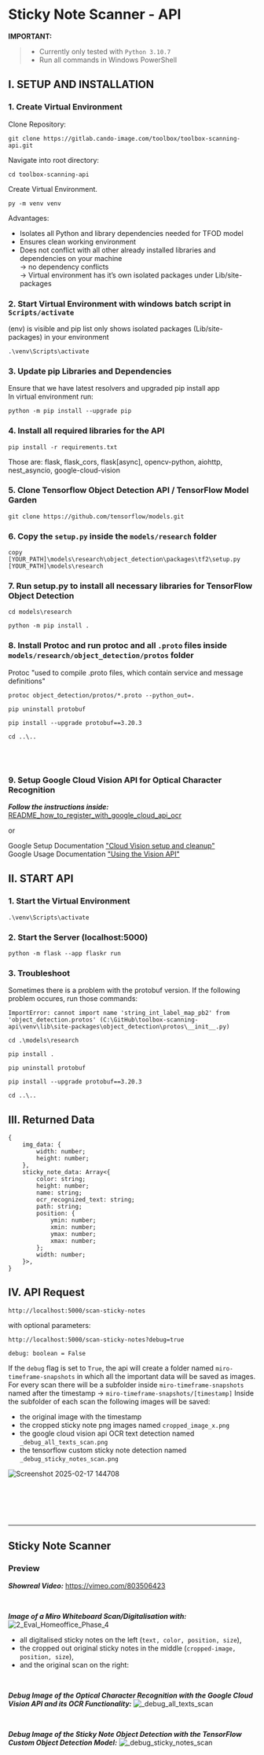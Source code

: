 # Sticky Note Scanner - API

**IMPORTANT:** 
>- Currently only tested with `Python 3.10.7`  
>- Run all commands in Windows PowerShell

## I. SETUP AND INSTALLATION
### 1.  Create Virtual Environment
Clone Repository:

```
git clone https://gitlab.cando-image.com/toolbox/toolbox-scanning-api.git
```

Navigate into root directory:

```
cd toolbox-scanning-api
```

Create Virtual Environment.

```
py -m venv venv
```

Advantages:  
- Isolates all Python and library dependencies needed for TFOD model  
- Ensures clean working environment  
- Does not conflict with all other already installed libraries and dependencies on your machine  
-> no dependency conflicts  
-> Virtual environment has it’s own isolated packages under Lib/site-packages  

### 2.  Start Virtual Environment with windows batch script in `Scripts/activate`
(env) is visible and pip list only shows isolated packages (Lib/site-packages) in your environment  

```
.\venv\Scripts\activate
```

### 3.  Update pip Libraries and Dependencies
Ensure that we have latest resolvers and upgraded pip install app  
In virtual environment run:  

```
python -m pip install --upgrade pip
```

### 4.  Install all required libraries for the API

```
pip install -r requirements.txt
```   

Those are: flask, flask_cors, flask[async], opencv-python, aiohttp, nest_asyncio, google-cloud-vision

### 5.  Clone Tensorflow Object Detection API / TensorFlow Model Garden

```
git clone https://github.com/tensorflow/models.git
```

### 6.  Copy the `setup.py` inside the `models/research` folder 

```
copy [YOUR_PATH]\models\research\object_detection\packages\tf2\setup.py [YOUR_PATH]\models\research
```

### 7.  Run setup.py to install all necessary libraries for TensorFlow Object Detection

```
cd models\research
```

```
python -m pip install .
``` 

### 8.  Install Protoc and run protoc and all `.proto` files inside `models/research/object_detection/protos` folder
Protoc "used to compile .proto files, which contain service and message definitions"  

```
protoc object_detection/protos/*.proto --python_out=.
```

```
pip uninstall protobuf
```

```
pip install --upgrade protobuf==3.20.3
```

```
cd ..\..
```

<br>
<br>

### 9. Setup Google Cloud Vision API for Optical Character Recognition
***Follow the instructions inside:*** [README_how_to_register_with_google_cloud_api_ocr](https://gitlab.cando-image.com/toolbox/toolbox-scanning-api/-/blob/main/README_how_to_register_with_google_cloud_api_ocr.docx)

or

Google Setup Documentation ["Cloud Vision setup and cleanup"](https://cloud.google.com/vision/docs/setup)\
Google Usage Documentation ["Using the Vision API"](https://gcloud.readthedocs.io/en/latest/vision-usage.html)


## II. START API

### 1. Start the Virtual Environment

```
.\venv\Scripts\activate
```

### 2.  Start the Server (localhost:5000)

```
python -m flask --app flaskr run
```

### 3. Troubleshoot
Sometimes there is a problem with the protobuf version.
If the following problem occures, run those commands:

```
ImportError: cannot import name 'string_int_label_map_pb2' from 'object_detection.protos' (C:\GitHub\toolbox-scanning-api\venv\lib\site-packages\object_detection\protos\__init__.py)
```

```
cd .\models\research
```

```
pip install .
```

```
pip uninstall protobuf
```

```
pip install --upgrade protobuf==3.20.3
```

```
cd ..\..
```

## III. Returned Data
```
{
    img_data: {
        width: number;
        height: number;
    },
    sticky_note_data: Array<{
        color: string;
        height: number;
        name: string;
        ocr_recognized_text: string;
        path: string;
        position: {
            ymin: number;
            xmin: number;
            ymax: number;
            xmax: number;
        };
        width: number;
    }>,
}
```

## IV. API Request
```
http://localhost:5000/scan-sticky-notes
```

with optional parameters:
```
http://localhost:5000/scan-sticky-notes?debug=true
```

`debug: boolean = False`  

If the `debug` flag is set to `True`, the api will create a folder named `miro-timeframe-snapshots` in which all the important data will be saved as images.
For every scan there will be a subfolder inside `miro-timeframe-snapshots` named after the timestamp -> `miro-timeframe-snapshots/[timestamp]`
Inside the subfolder of each scan the following images will be saved:
- the original image with the timestamp
- the cropped sticky note png images named `cropped_image_x.png`
- the google cloud vision api OCR text detection named `_debug_all_texts_scan.png`
- the tensorflow custom sticky note detection named `_debug_sticky_notes_scan.png`

![Screenshot 2025-02-17 144708](https://github.com/user-attachments/assets/cf1a94b2-d1ce-4f82-b585-698213c5d3bb)

<br/>
<br/>
<br/>
<br/>


---

## Sticky Note Scanner
### Preview
***Showreal Video:*** https://vimeo.com/803506423

<br/>

***Image of a Miro Whiteboard Scan/Digitalisation with:***
![2_Eval_Homeoffice_Phase_4](https://github.com/user-attachments/assets/a6f2cbac-0a08-4ea7-8645-9c820c1db46d)
- all digitalised sticky notes on the left (`text, color, position, size`),
- the cropped out original sticky notes in the middle (`cropped-image, position, size`),
- and the original scan on the right:

<br/>

***Debug Image of the Optical Character Recognition with the Google Cloud Vision API and its OCR Functionality:***
![_debug_all_texts_scan](https://github.com/user-attachments/assets/637f01e6-1113-4540-b888-a30056a5b3e8)

<br/>

***Debug Image of the Sticky Note Object Detection with the TensorFlow Custom Object Detection Model:***
![_debug_sticky_notes_scan](https://github.com/user-attachments/assets/3ba7977c-4dbc-43a7-8e5a-1551cdf8c200)

<br/>
